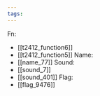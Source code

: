 ```yaml
---
tags:
---
```

Fn:
- [[t2412_function6]]
- [[t2412_function5]]
Name:
- [[name_77]]
Sound:
- [[sound_7]]
- [[sound_401]]
Flag:
- [[flag_9476]]
